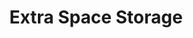---
title: "Extra Space Storage"
url: /san-antonio/extra-space-storage-us-highway-281-north/
shop: storage rental
---